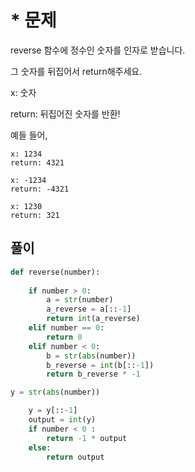 # * 문제

reverse 함수에 정수인 숫자를 인자로 받습니다.

그 숫자를 뒤집어서 return해주세요.

x: 숫자

return: 뒤집어진 숫자를 반환!

예들 들어,

```
x: 1234
return: 4321
```

```
x: -1234
return: -4321
```

```
x: 1230
return: 321
```

## 풀이
```python
def reverse(number):
 
    if number > 0:
        a = str(number)
        a_reverse = a[::-1]
        return int(a_reverse)
    elif number == 0:
        return 0
    elif number < 0:
        b = str(abs(number))
        b_reverse = int(b[::-1])
        return b_reverse * -1      
```
```python
y = str(abs(number))

    y = y[::-1]
    output = int(y)
    if number < 0 :
        return -1 * output
    else:
        return output
```
